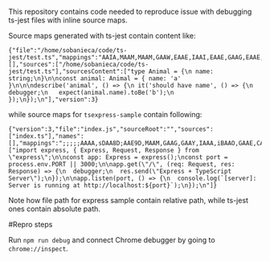 This repository contains code needed to reproduce issue with debugging ts-jest files with inline source maps.

Source maps generated with ts-jest contain content like:

```
{"file":"/home/sobanieca/code/ts-jest/test.ts","mappings":"AAIA,MAAM,MAAM,GAAW,EAAE,IAAI,EAAE,GAAG,EAAE,CAAA;AAGpC,QAAQ,CAAC,QAAQ,EAAE,GAAG,EAAE;IACvB,EAAE,CAAC,kBAAkB,EAAE,GAAG,EAAE;QAC1B,QAAQ,CAAC;QACT,MAAM,CAAC,MAAM,CAAC,IAAI,CAAC,CAAC,IAAI,CAAC,GAAG,CAAC,CAAC;IAChC,CAAC,CAAC,CAAC;AACJ,CAAC,CAAC,CAAC","names":[],"sources":["/home/sobanieca/code/ts-jest/test.ts"],"sourcesContent":["type Animal = {\n name: string;\n}\n\nconst animal: Animal = { name: 'a' }\n\n\ndescribe('animal', () => {\n it('should have name', () => {\n   debugger;\n   expect(animal.name).toBe('b');\n });\n});\n"],"version":3}
```

while source maps for `tsexpress-sample` contain following:

```
{"version":3,"file":"index.js","sourceRoot":"","sources":["index.ts"],"names":[],"mappings":";;;;;AAAA,sDAA8D;AAE9D,MAAM,GAAG,GAAY,IAAA,iBAAO,GAAE,CAAC;AAC/B,MAAM,IAAI,GAAG,OAAO,CAAC,GAAG,CAAC,IAAI,IAAI,IAAI,CAAC;AAEtC,GAAG,CAAC,GAAG,CAAC,GAAG,EAAE,CAAC,GAAY,EAAE,GAAa,EAAE,EAAE;IAC3C,QAAQ,CAAC;IACT,GAAG,CAAC,IAAI,CAAC,6BAA6B,CAAC,CAAC;AAC1C,CAAC,CAAC,CAAC;AAEH,GAAG,CAAC,MAAM,CAAC,IAAI,EAAE,GAAG,EAAE;IACpB,OAAO,CAAC,GAAG,CAAC,mDAAmD,IAAI,EAAE,CAAC,CAAC;AACzE,CAAC,CAAC,CAAC","sourcesContent":["import express, { Express, Request, Response } from \"express\";\n\nconst app: Express = express();\nconst port = process.env.PORT || 3000;\n\napp.get(\"/\", (req: Request, res: Response) => {\n  debugger;\n  res.send(\"Express + TypeScript Server\");\n});\n\napp.listen(port, () => {\n  console.log(`[server]: Server is running at http://localhost:${port}`);\n});\n"]}
```

Note how file path for express sample contain relative path, while ts-jest ones contain absolute path.

#Repro steps

Run `npm run debug` and connect Chrome debugger by going to `chrome://inspect`.
